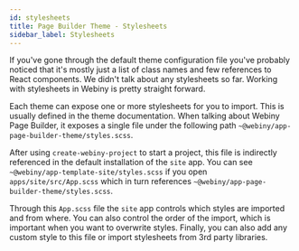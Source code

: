 ```yaml
---
id: stylesheets
title: Page Builder Theme - Stylesheets
sidebar_label: Stylesheets
---
```


If you've gone through the default theme configuration file you've probably noticed that it's mostly just a list of class names and few references to React components. We didn't talk about any stylesheets so far. Working with stylesheets in Webiny is pretty straight forward.

Each theme can expose one or more stylesheets for you to import. This is usually defined in the theme documentation. When talking about Webiny Page Builder, it exposes a single file under the following path `~@webiny/app-page-builder-theme/styles.scss`. 

After using `create-webiny-project` to start a project, this file is indirectly referenced in the default installation of the `site` app. You can see `~@webiny/app-template-site/styles.scss` if you open `apps/site/src/App.scss` which in turn references `~@webiny/app-page-builder-theme/styles.scss`.

Through this `App.scss` file the `site` app controls which styles are imported and from where. You can also control the order of the import, which is important when you want to overwrite styles. Finally, you can also add any custom style to this file or import stylesheets from 3rd party libraries. 